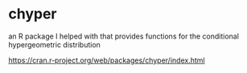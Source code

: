 # chyper
an R package I helped with that provides functions for the conditional hypergeometric distribution 

https://cran.r-project.org/web/packages/chyper/index.html

